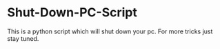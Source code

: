 # Shut-Down-PC-Script
This is a python script which will shut down your pc.
For more tricks just stay tuned.

